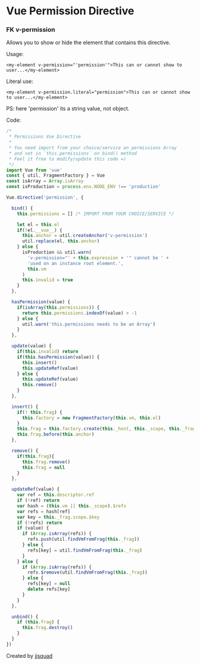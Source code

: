# Vue Permission Directive
### FK v-permission


Allows you to show or hide the element that contains this directive.

Usage:

`<my-element v-permission="'permission'">This can or cannot show to user...</my-element>`

Literal use:

`<my-element v-permission.literal="permission">This can or cannot show to user...</my-element>`

PS: here 'permission' its a string value, not object.

Code:

``` javascript
/*
 * Permissions Vue Directive
 *
 * You need import from your choice/service an permissions Array
 * and set in `this.permissions` on bind() method
 * Feel it free to modify/update this code =)
 */
import Vue from 'vue'
const { util, FragmentFactory } = Vue
const isArray = Array.isArray
const isProduction = process.env.NODE_ENV !== 'production'

Vue.directive('permission', {

  bind() {
    this.permissions = [] /* IMPORT FROM YOUR CHOICE/SERVICE */

    let el = this.el
    if(!el.__vue__) {
      this.anchor = util.createAnchor('v-permission')
      util.replace(el, this.anchor)
    } else {
      isProduction && util.warn(
        'v-permission="' + this.expression + '" cannot be ' +
        'used on an instance root element.',
        this.vm
      )
      this.invalid = true
    }
  },

  hasPermission(value) {
    if(isArray(this.permissions)) {
      return this.permissions.indexOf(value) > -1
    } else {
      util.warn('this.permissions needs to be an Array')
    }
  },

  update(value) {
    if(this.invalid) return
    if(this.hasPermission(value)) {
      this.insert()
      this.updateRef(value)
    } else {
      this.updateRef(value)
      this.remove()
    }
  },

  insert() {
    if(! this.frag) {
      this.factory = new FragmentFactory(this.vm, this.el)
    }
    this.frag = this.factory.create(this._host, this._scope, this._frag)
    this.frag.before(this.anchor)
  },

  remove() {
    if(this.frag){
      this.frag.remove()
      this.frag = null
    }
  },

  updateRef(value) {
    var ref = this.descriptor.ref
    if (!ref) return
    var hash = (this.vm || this._scope).$refs
    var refs = hash[ref]
    var key = this._frag.scope.$key
    if (!refs) return
    if (value) {
      if (Array.isArray(refs)) {
        refs.push(util.findVmFromFrag(this._frag))
      } else {
        refs[key] = util.findVmFromFrag(this._frag)
      }
    } else {
      if (Array.isArray(refs)) {
        refs.$remove(util.findVmFromFrag(this._frag))
      } else {
        refs[key] = null
        delete refs[key]
      }
    }
  },

  unbind() {
    if (this.frag) {
      this.frag.destroy()
    }
  }
})
```

Created by [jjsquad](http://github.com/jjsquad)
